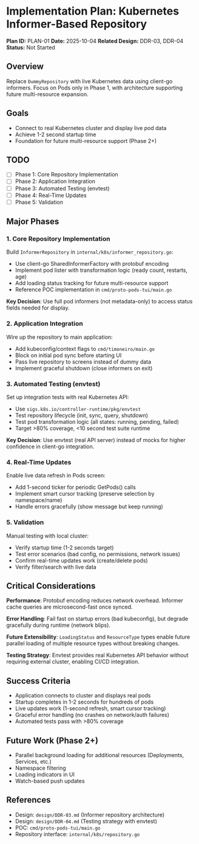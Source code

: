 # Implementation Plan: Kubernetes Informer-Based Repository

**Plan ID:** PLAN-01
**Date:** 2025-10-04
**Related Design:** DDR-03, DDR-04
**Status:** Not Started

## Overview

Replace `DummyRepository` with live Kubernetes data using client-go
informers. Focus on Pods only in Phase 1, with architecture supporting
future multi-resource expansion.

## Goals

- Connect to real Kubernetes cluster and display live pod data
- Achieve 1-2 second startup time
- Foundation for future multi-resource support (Phase 2+)

## TODO

- [ ] Phase 1: Core Repository Implementation
- [ ] Phase 2: Application Integration
- [ ] Phase 3: Automated Testing (envtest)
- [ ] Phase 4: Real-Time Updates
- [ ] Phase 5: Validation

## Major Phases

### 1. Core Repository Implementation
Build `InformerRepository` in `internal/k8s/informer_repository.go`:
- Use client-go SharedInformerFactory with protobuf encoding
- Implement pod lister with transformation logic (ready count, restarts, age)
- Add loading status tracking for future multi-resource support
- Reference POC implementation in `cmd/proto-pods-tui/main.go`

**Key Decision**: Use full pod informers (not metadata-only) to access
status fields needed for display.

### 2. Application Integration
Wire up the repository to main application:
- Add kubeconfig/context flags to `cmd/timoneiro/main.go`
- Block on initial pod sync before starting UI
- Pass live repository to screens instead of dummy data
- Implement graceful shutdown (close informers on exit)

### 3. Automated Testing (envtest)
Set up integration tests with real Kubernetes API:
- Use `sigs.k8s.io/controller-runtime/pkg/envtest`
- Test repository lifecycle (init, sync, query, shutdown)
- Test pod transformation logic (all states: running, pending, failed)
- Target >80% coverage, <10 second test suite runtime

**Key Decision**: Use envtest (real API server) instead of mocks for
higher confidence in client-go integration.

### 4. Real-Time Updates
Enable live data refresh in Pods screen:
- Add 1-second ticker for periodic GetPods() calls
- Implement smart cursor tracking (preserve selection by namespace/name)
- Handle errors gracefully (show message but keep running)

### 5. Validation
Manual testing with local cluster:
- Verify startup time (1-2 seconds target)
- Test error scenarios (bad config, no permissions, network issues)
- Confirm real-time updates work (create/delete pods)
- Verify filter/search with live data

## Critical Considerations

**Performance**: Protobuf encoding reduces network overhead. Informer
cache queries are microsecond-fast once synced.

**Error Handling**: Fail fast on startup errors (bad kubeconfig), but
degrade gracefully during runtime (network blips).

**Future Extensibility**: `LoadingStatus` and `ResourceType` types enable
future parallel loading of multiple resource types without breaking changes.

**Testing Strategy**: Envtest provides real Kubernetes API behavior without
requiring external cluster, enabling CI/CD integration.

## Success Criteria

- Application connects to cluster and displays real pods
- Startup completes in 1-2 seconds for hundreds of pods
- Live updates work (1-second refresh, smart cursor tracking)
- Graceful error handling (no crashes on network/auth failures)
- Automated tests pass with >80% coverage

## Future Work (Phase 2+)

- Parallel background loading for additional resources (Deployments,
  Services, etc.)
- Namespace filtering
- Loading indicators in UI
- Watch-based push updates

## References

- Design: `design/DDR-03.md` (Informer repository architecture)
- Design: `design/DDR-04.md` (Testing strategy with envtest)
- POC: `cmd/proto-pods-tui/main.go`
- Repository interface: `internal/k8s/repository.go`
